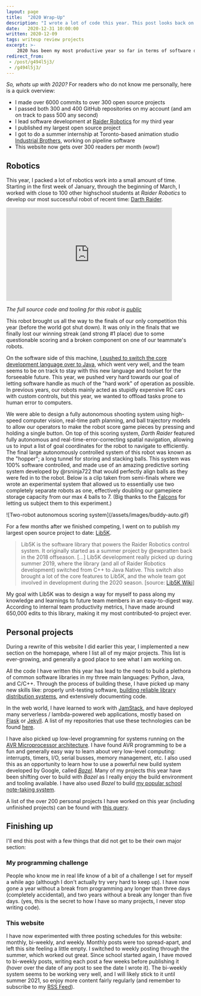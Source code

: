 ```yaml
---
layout: page
title:  "2020 Wrap-Up"
description: "I wrote a lot of code this year. This post looks back on it all"
date:   2020-12-31 10:00:00 
written: 2020-12-09
tags: writeup review projects
excerpt: >-
    2020 has been my most productive year so far in terms of software development. This post looks back at the year
redirect_from: 
 - /post/g494l5j3/
 - /g494l5j3/
---
```


*So, whats up with 2020?* For readers who do not know me personally, here is a quick overview:

 - I made over 6000 commits to over 300 open source projects
 - I passed both 300 and 400 GitHub repositories on my account (and am on track to pass 500 any second)
 - I lead software development at [Raider Robotics](https://github.com/frc5024) for my third year
 - I published my largest open source project
 - I got to do a summer internship at Toronto-based animation studio [Industrial Brothers](https://www.industrialbrothers.com/), working on pipeline software
 - This website now gets over 300 readers per month (wow!)

## Robotics

This year, I packed a lot of robotics work into a small amount of time. Starting in the first week of January, through the beginning of March, I worked with close to 100 other highschool students at *Raider Robotics* to develop our most successful robot of recent time: [Darth Raider](https://www.thebluealliance.com/team/5024/2020). 

<div class="center" markdown="1">
<iframe width="443" height="249" 
src="https://www.youtube.com/embed/iF-p-rTo8Xk" frameborder="0" 
allow="accelerometer; autoplay; clipboard-write; encrypted-media; gyroscope; picture-in-picture" allowfullscreen>
</iframe>

*The full source code and tooling for this robot is [public](https://github.com/frc5024/InfiniteRecharge)*
</div>

This robot brought us all the way to the finals of our only competition this year (before the world got shut down). It was only in the finals that we finally lost our winning streak (and strong #1 place) due to some questionable scoring and a broken component on one of our teammate's robots.

On the software side of this machine, [I pushed to switch the core development language over to Java](/blog/2019/06/24/languagehunt2), which went very well, and the team seems to be on track to stay with this new language and toolset for the forseeable future. This year, we pushed very hard towards our goal of letting software handle as much of the "hard work" of operation as possible. In previous years, our robots mainly acted as stupidly expensive RC cars with custom controls, but this year, we wanted to offload tasks prone to human error to computers. 

We were able to design a fully autonomous shooting system using high-speed computer vision, real-time path planning, and ball trajectory models to allow our operators to make the robot score game pieces by pressing and holding a single button. On top of this scoring system, *Darth Raider* featured fully autonomous and real-time-error-correcting spatial navigation, allowing us to input a list of goal coordinates for the robot to navigate to efficiently. The final large autonomously controlled system of this robot was known as the "hopper"; a long tunnel for storing and stacking balls. This system was 100% software controlled, and made use of an amazing predictive sorting system developed by @rsninja722 that would perfectly align balls as they were fed in to the robot. Below is a clip taken from semi-finals where we wrote an experimental system that allowed us to essentially use two completely separate robots as one, effectively doubling our gamepiece storage capacity from our max 4 balls to 7. (Big thanks to the [Falcons](https://www.thebluealliance.com/team/5032) for letting us subject them to this experiment.)

<div class="center" markdown="1">
![Two-robot autonomous scoring system](/assets/images/buddy-auto.gif)
</div>


For a few months after we finished competing, I went on to publish my largest open source project to date: [Lib5K](https://github.com/frc5024/Lib5k). 

> Lib5K is the software library that powers the Raider Robotics control system. It originally started as a summer project by @ewpratten back in the 2018 offseason. [...] Lib5K development really picked up during summer 2019, where the library (and all of Raider Robotics development) switched from C++ to Java Native. This switch also brought a lot of the core features to Lib5K, and the whole team got involved in development during the 2020 season. \[source: [Lib5K Wiki](https://cs.5024.ca/lib5k/)]

My goal with Lib5K was to design a way for myself to pass along my knowledge and learnings to future team members in an easy-to-digest way. According to internal team productivity metrics, I have made around 650,000 edits to this library, making it my most contributed-to project ever.

## Personal projects

During a rewrite of this website I did earlier this year, I implemented a new section on the homepage, where I list all of my major projects. This list is ever-growing, and generally a good place to see what I am working on.

<!-- This year, I have spent my time in the following development categories:

 - Libraries
 - CLI
 - Web
 - Pipeline -->

All the code I have written this year has lead to the need to build a plethora of common software libraries in my three main languages: Python, Java, and C/C++. Through the process of building these, I have picked up many new skills like: properly unit-testing software, [building reliable library distribution systems](/blog/2020/09/17/ultralight-writeup), and extensively documenting code.

In the web world, I have learned to work with [JamStack](https://jamstack.org/), and have deployed many serverless / lambda-powered web applications, mostly based on [Flask](https://github.com/pallets/flask) or [Jekyll](https://jekyllrb.com/). A list of my repositories that use these technologies can be found [here](https://github.com/search?l=&q=user%3AEwpratten+filename%3Anow.json&type=code). 

I have also picked up low-level programming for systems running on the [AVR Microprocessor architecture](https://en.wikipedia.org/wiki/AVR_microcontrollers). I have found AVR programming to be a fun and generally easy way to learn about very low-level computing: interrupts, timers, I/O, serial busses, memory management, etc. I also used this as an opportunity to learn how to use a powerful new build system developed by Google, called [*Bazel*](/categories?c=bazel). Many of my projects this year have been shifting over to build with *Bazel* as I really enjoy the build environment and tooling available. I have also used *Bazel* to build [my popular school note-taking system](/blog/2020/08/23/notetaking-with-latex).

A list of the over 200 personal projects I have worked on this year (including unfinished projects) can be found with [this query](https://github.com/search?l=&q=user%3AEwpratten+created%3A%22%3E+2020-01-01+%3C+2021-01-01%22&type=repositories).

## Finishing up

I'll end this post with a few things that did not get to be their own major section:

### My programming challenge

People who know me in real life know of a bit of a challenge I set for myself a while ago (although I don't actually try very hard to keep up). I have now gone a year without a break from programming any longer than three days (completely accidental), and two years without a break any longer than five days. (yes, this is the secret to how I have so many projects, I never stop writing code).

### This website

I have now experimented with three posting schedules for this website: monthly, bi-weekly, and weekly. Monthly posts were too spread-apart, and left this site feeling a little empty. I switched to weekly posting through the summer, which worked out great. Since school started again, I have moved to bi-weekly posts, writing each post a few weeks before publishing it (hover over the date of any post to see the date I wrote it). The bi-weekly system seems to be working very well, and I will likely stick to it until summer 2021, so enjoy more content fairly regularly (and remember to subscribe to my [RSS Feed](/feed.xml)).

